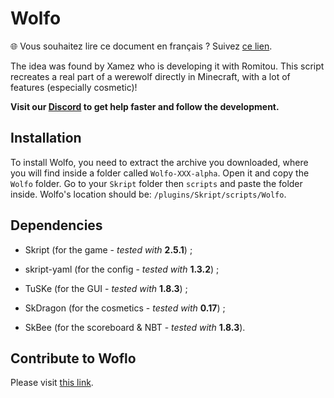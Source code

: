 # Wolfo

🌐 Vous souhaitez lire ce document en français ? Suivez [ce lien](https://github.com/Romitou/Wolfo/blob/master/README_FR.md).

The idea was found by Xamez who is developing it with Romitou.
This script recreates a real part of a werewolf directly in Minecraft, with a lot of features (especially cosmetic)!

**Visit our [Discord](https://discord.gg/37nvkpk) to get help faster and follow the development.**

## Installation

To install Wolfo, you need to extract the archive you downloaded, where you will find inside a folder called `Wolfo-XXX-alpha`. Open it and copy the `Wolfo` folder. Go to your `Skript` folder then `scripts` and paste the folder inside. Wolfo's location should be: `/plugins/Skript/scripts/Wolfo`.

## Dependencies

- Skript (for the game - *tested with* **2.5.1**) ;

- skript-yaml (for the config - *tested with* **1.3.2**) ;

- TuSKe (for the GUI - *tested with* **1.8.3**) ;

- SkDragon (for the cosmetics - *tested with* **0.17**) ;

- SkBee (for the scoreboard & NBT - *tested with* **1.8.3**).

## Contribute to Woflo

Please visit [this link](https://github.com/Romitou/Wolfo/blob/master/CONTRIBUTING.md).

